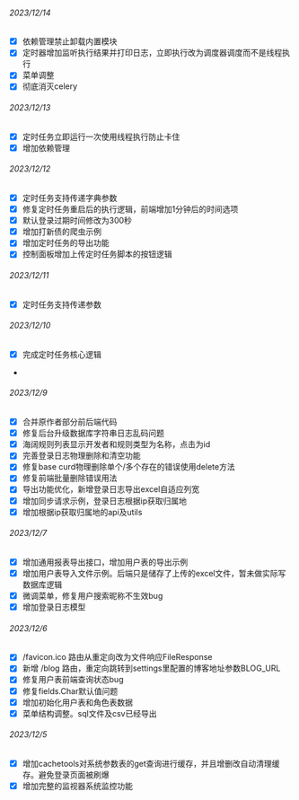 ###### 2023/12/14
- [X] 依赖管理禁止卸载内置模块
- [X] 定时器增加监听执行结果并打印日志，立即执行改为调度器调度而不是线程执行
- [X] 菜单调整
- [X] 彻底消灭celery

###### 2023/12/13
- [X] 定时任务立即运行一次使用线程执行防止卡住
- [X] 增加依赖管理

###### 2023/12/12
- [X] 定时任务支持传递字典参数
- [X] 修复定时任务重启后的执行逻辑，前端增加1分钟后的时间选项
- [X] 默认登录过期时间修改为300秒
- [X] 增加打新债的爬虫示例
- [X] 增加定时任务的导出功能
- [X] 控制面板增加上传定时任务脚本的按钮逻辑

###### 2023/12/11
- [X] 定时任务支持传递参数

###### 2023/12/10
- [X] 完成定时任务核心逻辑
- 
###### 2023/12/9
- [X] 合并原作者部分前后端代码
- [X] 修复后台升级数据库字符串日志乱码问题
- [X] 海阔规则列表显示开发者和规则类型为名称，点击为id
- [X] 完善登录日志物理删除和清空功能
- [X] 修复base curd物理删除单个/多个存在的错误使用delete方法
- [X] 修复前端批量删除错误用法
- [X] 导出功能优化，新增登录日志导出excel自适应列宽
- [X] 增加同步请求示例，登录日志根据ip获取归属地
- [X] 增加根据ip获取归属地的api及utils

###### 2023/12/7
- [X] 增加通用报表导出接口，增加用户表的导出示例
- [X] 增加用户表导入文件示例。后端只是储存了上传的excel文件，暂未做实际写数据库逻辑
- [X] 微调菜单，修复用户搜索昵称不生效bug
- [X] 增加登录日志模型

###### 2023/12/6
- [X] /favicon.ico 路由从重定向改为文件响应FileResponse
- [X] 新增 /blog 路由，重定向跳转到settings里配置的博客地址参数BLOG_URL
- [X] 修复用户表前端查询状态bug
- [X] 修复fields.Char默认值问题
- [X] 增加初始化用户表和角色表数据
- [X] 菜单结构调整。sql文件及csv已经导出

###### 2023/12/5
- [X] 增加cachetools对系统参数表的get查询进行缓存，并且增删改自动清理缓存。避免登录页面被刷爆
- [X] 增加完整的监视器系统监控功能